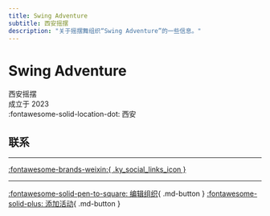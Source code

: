 ```yaml
---
title: Swing Adventure
subtitle: 西安摇摆
description: "关于摇摆舞组织“Swing Adventure”的一些信息。"
---
```


# Swing Adventure

西安摇摆  
成立于 2023  
:fontawesome-solid-location-dot: 西安  


## 联系


---

 [:fontawesome-brands-weixin:{ .ky_social_links_icon }](# "Swing Adventure 西安摇摆")

---

[:fontawesome-solid-pen-to-square: 编辑组织](https://github.com/swingdance/orgs/issues/new?assignees=&labels=update+org&projects=&template=03-update_entity.yml&title=Update%20Org%3A%20zh_CN%20%E2%80%A2%20Swing%20Adventure&region=zh_CN&id=swing-adventure&name=Swing%20Adventure){ .md-button } [:fontawesome-solid-plus: 添加活动](https://github.com/swingdance/events/issues/new?assignees=&labels=add+event&projects=&template=02-add_entity.yml&title=Add%20Event%3A%20zh_CN%20%E2%80%A2%20%3CName%3E&region=zh_CN&province=Shaanxi&city=Xian&org_id=swing-adventure){ .md-button }
